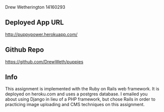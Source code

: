 Drew Wetherington
14160293


Deployed App URL
------------------------
http://puppypower.herokuapp.com/


Github Repo
-----------------------------------
https://github.com/DrewWeth/puppies


Info
----
This assignment is implemented with the Ruby on Rails web framework. It is deployed on heroku.com and uses a postgres database. I emailed you about using Django in lieu of a PHP framework, but chose Rails in order to practicing image uploading and CMS techniques on this assignment.